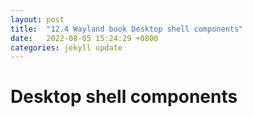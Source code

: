 ```yaml
---
layout: post
title:  "12.4 Wayland book Desktop shell components"
date:   2022-08-05 15:24:29 +0800
categories: jekyll update
---
```

# Desktop shell components
